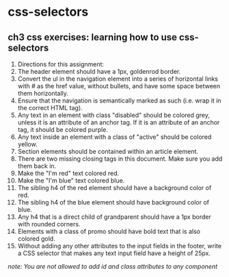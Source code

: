 # css-selectors
## ch3 css exercises: learning how to use css-selectors

1. Directions for this assignment:
2. The header element should have a 1px, goldenrod border.
3. Convert the ul in the navigation element into a series of horizontal links with # as the href value, without bullets, and have some space between them horizontally.
4. Ensure that the navigation is semantically marked as such (i.e. wrap it in the correct HTML tag).
5. Any text in an element with class "disabled" should be colored grey, unless it is an attribute of an anchor tag. If it is an attribute of an anchor tag, it should be colored purple.
6. Any text inside an element with a class of "active" should be colored yellow.
7. Section elements should be contained within an article element.
8. There are two missing closing tags in this document. Make sure you add them back in.
9. Make the "I'm red" text colored red.
10. Make the "I'm blue" text colored blue.
11. The sibling h4 of the red element should have a background color of red.
12. The sibling h4 of the blue element should have background color of blue.
13. Any h4 that is a direct child of grandparent should have a 1px border with rounded corners.
14. Elements with a class of promo should have bold text that is also colored gold.
15. Without adding any other attributes to the input fields in the footer, write a CSS selector that makes any text input field have a height of 25px.


*note: You are not allowed to add id and class attributes to any component*
